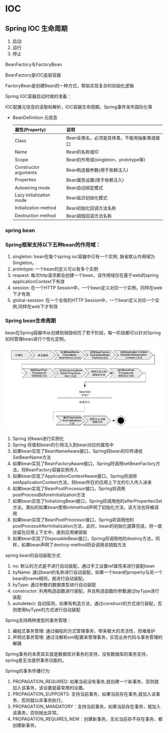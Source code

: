 # IOC

## Spring IOC 生命周期

1. 启动
2. 运行
3. 停止



BeanFactory与FactoryBean

BeanFactory是IOC底层容器

FactoryBean是创建Bean的一种方式，帮助实现复杂的初始化逻辑

Spring IOC容器启动时做的准备：

IOC配置元信息的读取和解析，IOC容器生命周期，Spring事件发布国际化等



- BeanDefinition 元信息

  | 属性(Property)           | 说明                                         |
  | ------------------------ | -------------------------------------------- |
  | Class                    | Bean全类名，必须是具体类，不能用抽象类或接口 |
  | Name                     | Bean的名称或ID                               |
  | Scope                    | Bean的作用域(singleton、prototype等)         |
  | Constructor arguments    | Bean构造器参数(用于依赖注入)                 |
  | Properties               | Bean属性设置(用于依赖注入)                   |
  | Autowiring mode          | Bean自动绑定模式                             |
  | Lazy initialization mode | Bean延迟初始化模式                           |
  | Initialization method    | Bean初始化回调方法名称                       |
  | Destruction method       | Bean销毁回调方法名称                         |

  



### spring bean

### Spring框架支持以下五种bean的作用域：

1. singleton: bean在每个spring ioc容器中只有一个实例, 缺省默认作用域为Singleton。
2. prototype: 一个bean的定义可以有多个实例
3. request: 每次http请求都会创建一个bean，该作用域仅在基于web的spring applicationContext下有效
4. session: 在一个HTTP Session中，一个bean定义对应一个实例，同样在web下才有效
5. global-session: 在一个全局的HTTP Session中，一个bean定义对应一个实例,同样在web下才有效

### Spring bean生命周期

bean在Spring容器中从创建到销毁经历了若干阶段，每一阶段都可以针对Spring如何管理bean进行个性化定制。

![bean_life_cycle](../../statics/java/bean_life_cycle.png)

1. Spring 对bean进行实例化
2. Spring 将值和bean的引用注入到bean对应的属性中
3. 如果bean实现了BeanNameAeare接口，Spring将bean的ID传递给SetBeanName方法
4. 如果bean实现了BeanFactoryAware接口，Spring将调用setBeanFactory方法，将BeanFactory容器实例传入
5. 如果bean实现了ApplicationContextAware接口，Spring将调用setApplicationContext方法，将bean所在的应用上下文的引入传入进来
6. 如果bean实现了BeanPostProcessor接口，Spring将调用postProcessBeforeInitialization方法
7. 如果bean实现了InitializingBean接口，Spring将调用他的afterPropertiesSet方法，类似的如果bean使用initmethod声明了初始化方法，该方法也将被调用
8. 如果bean实现了BeanPostProcessor接口，Spring将调用他的postProcessAfterInitialization方法，此时，bean的初始化就算完成，将一直驻留在应用上下文中，直到应用被销毁
9. 如果bean实现了DisposableBean接口，Spring将调用他的destroy方法，同样，如果bean声明了destroy-method将会调用该销毁方法

spring bean的自动装配方式

1. no: 默认的方式是不进行自动装配，通过手工设置ref属性来进行装配bean
2. byName: 通过bean的名称进行自动装配，如果一个bean的property与另一个bean的name相同，就进行自动装配。
3. byType: 通过参数的数据类型进行自动装配
4. constructor: 利用构造函数进行装配，并且构造函数的参数通过byType进行装配
5. autodetect: 自动探测，如果有构造方法，通过construct的方式进行装配，否则使用byType的方式进行自动装配

Spring支持两种类型的事务管理：

1. 编程式事务管理: 通过编程的方式管理事务，带来极大的灵活性，但难维护
2. 声明式事务管理: 通过注解和xml配置来管理事务，实现业务代码与事务管理的解耦

Spring事务的本质其实就是数据库对事务的支持，没有数据库的事务支持，spring是无法提供事务功能的。



Spring的事务传播行为:

1. PROPAGATION_REQUIRED: 如果当前没有事务,就创建一个新事务，否则就加入该事务，该设置是最常用的设置。
2. PROPAGATION_SUPPORTS: 支持当前事务，如果当前存在事务,就加入该事务，否则就以非事务执行。
3. PROPAGATION_MANDATORY：支持当前事务，如果当前存在事务，就加入该事务，否则抛出异常。
4. PROPAGATION_REQUIRES_NEW：创建新事务，无论当前存不存在事务，都创建新事务。